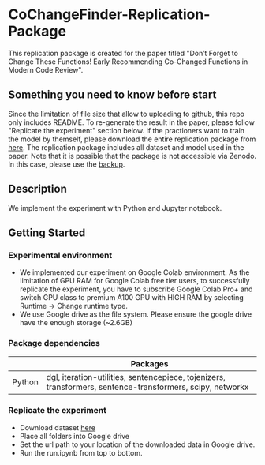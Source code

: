 # CoChangeFinder-Replication-Package

This replication package is created for the paper titled "Don’t Forget to Change These Functions! Early Recommending Co-Changed Functions in Modern Code Review".

## Something you need to know before start
Since the limitation of file size that allow to uploading to github, this repo only includes README. To re-generate the result in the paper, please follow "Replicate the experiment" section below. If the practioners want to train the model by themself, please download the entire replication package from [here](https://doi.org/10.5281/zenodo.12775509). The replication package includes all dataset and model used in the paper. Note that it is possible that the package is not accessible via Zenodo. In this case, please use the [backup](https://drive.google.com/file/d/1H1XDX7sqYBSEFLHZ4UGr9wd7eiar57V4/view?usp=drive_link).

## Description

We implement the experiment with Python and Jupyter notebook.

## Getting Started

### Experimental environment
* We implemented our experiment on Google Colab environment. As the limitation of GPU RAM for Google Colab free tier users, to successfully replicate the experiment, you have to subscribe Google Colab Pro+ and switch GPU class to premium A100 GPU with HIGH RAM by selecting Runtime -> Change runtime type.
* We use Google drive as the file system. Please ensure the google drive have the enough storage (~2.6GB)

### Package dependencies
|                      | Packages                                                                                                            |
|----------------------|---------------------------------------------------------------------------------------------------------------------|
| Python               | dgl, iteration-utilities, sentencepiece, tojenizers, transformers, sentence-transformers, scipy, networkx           |


### Replicate the experiment
* Download dataset [here](https://doi.org/10.5281/zenodo.10584858)
* Place all folders into Google drive
* Set the url path to your location of the downloaded data in Google drive.
* Run the run.ipynb from top to bottom.
